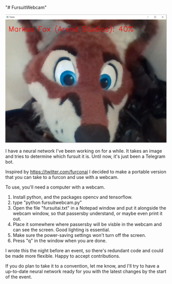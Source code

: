 "# FursuitWebcam" 

![Screenshot](fursuitdemo.png)

I have a neural network I've been working on for a while. It takes an image and tries to determine which fursuit it is. Until now, it's just been a Telegram bot.

Inspired by https://twitter.com/furconai I decided to make a portable version that you can take to a furcon and use with a webcam.

To use, you'll need a computer with a webcam.

1. Install python, and the packages opencv and tensorflow.
2. type "python fursuitwebcam.py"
3. Open the file "fursuitai.txt" in a Notepad window and put it alongside the webcam window, so that passersby understand, or maybe even print it out.
4. Place it somewhere where passersby will be visble in the webcam and can see the screen. Good lighting is essential.
5. Make sure the power-saving settings won't turn off the screen.
6. Press "q" in the window when you are done.

I wrote this the night before an event, so there's redundant code and could be made more flexible. Happy to accept contributions.

If you do plan to take it to a convention, let me know, and I'll try to have a up-to-date neural network ready for you with the latest changes by the start of the event.